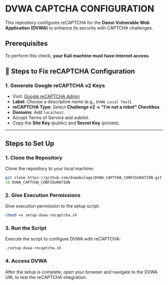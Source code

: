 # DVWA CAPTCHA CONFIGURATION

This repository configures reCAPTCHA for the **Damn Vulnerable Web Application (DVWA)** to enhance its security with CAPTCHA challenges.

## Prerequisites

To perform this check, **your Kali machine must have internet access**.

## 📌 Steps to Fix reCAPTCHA Configuration

### 1. Generate Google reCAPTCHA v2 Keys

* Visit: [Google reCAPTCHA Admin](https://www.google.com/recaptcha/admin/create)
* **Label**: Choose a descriptive name (e.g., `DVWA Local Test`).
* **reCAPTCHA Type**: Select **Challenge v2 → "I'm not a robot" Checkbox**.
* **Domains**: Add `localhost`.
* Accept Terms of Service and submit.
* Copy the **Site Key** (public) and **Secret Key** (private).

---

## Steps to Set Up

### 1. Clone the Repository

Clone the repository to your local machine:

```bash
git clone https://github.com/dsmabulage/DVWA_CAPTCHA_CONFIGURATION.git
cd DVWA_CAPTCHA_CONFIGURATION
```

### 2. Give Execution Permissions

Give execution permission to the setup script:

```bash
chmod +x setup-dvwa-recaptcha.sh
```

### 3. Run the Script

Execute the script to configure DVWA with reCAPTCHA:

```bash
./setup-dvwa-recaptcha.sh
```

### 4. Access DVWA

After the setup is complete, open your browser and navigate to the DVWA URL to test the reCAPTCHA integration.
